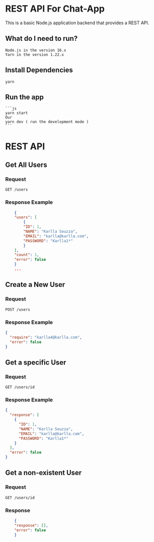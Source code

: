 # REST API For Chat-App

This is a basic Node.js application backend that provides a REST
API.

## What do I need to run?

    Node.js in the version 16.x
    Yarn in the version 1.22.x

## Install Dependencies

    yarn

## Run the app

    ```js
    yarn start
    Our
    yarn dev ( run the development mode )
    ```


# REST API

## Get All Users

### Request

`GET /users`

### Response Example

```json
    {
    "users": [
        {
        "ID": 1,
        "NAME": "Karlla Souzza",
        "EMAIL": "karlla@karlla.com",
        "PASSWORD": "Karlla1*"
        }
    ],
    "count": 1,
    "error": false
    }
    ...
```

## Create a New User

### Request

`POST /users`

### Response Example

```json
{
  "require": "karlla4@karlla.com",
  "error": false
}
```

## Get a specific User

### Request

`GET /users/id`

### Response Example

```json
{
  "response": [
    {
      "ID": 1,
      "NAME": "Karlla Souzza",
      "EMAIL": "karlla@karlla.com",
      "PASSWORD": "Karlla1*"
    }
  ],
  "error": false
}
```

## Get a non-existent User

### Request

`GET /users/id`

### Response

```json
    {
    "response": [],
    "error": false
    }
```

